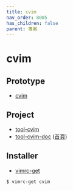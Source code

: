 ```yaml
---
title: cvim
nav_order: 8005
has_children: false
parent: 專案
---
```


# cvim


## Prototype

* [cvim](https://github.com/samwhelp/note-about-vim/tree/gh-pages/_demo/prototype/cvim)


## Project

* [tool-cvim](https://github.com/samwhelp/tool-cvim)
* [tool-cvim-doc](https://github.com/samwhelp/tool-cvim-doc) ([首頁](https://samwhelp.github.io/tool-cvim-doc))


## Installer

* [vimrc-get](https://github.com/samwhelp/note-about-vim/tree/gh-pages/_demo/project/vimrc-profile/vimrc-get)

``` sh
$ vimrc-get cvim
```
